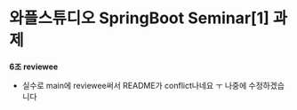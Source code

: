 # 와플스튜디오 SpringBoot Seminar[1] 과제

**6조 reviewee**

* 실수로 main에 reviewee써서 README가 conflict나네요 ㅜ 나중에 수정하겠습니다
